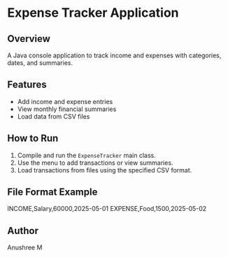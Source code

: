 # Expense Tracker Application

## Overview
A Java console application to track income and expenses with categories, dates, and summaries.

## Features
- Add income and expense entries
- View monthly financial summaries
- Load data from CSV files

## How to Run
1. Compile and run the `ExpenseTracker` main class.
2. Use the menu to add transactions or view summaries.
3. Load transactions from files using the specified CSV format.

## File Format Example
INCOME,Salary,60000,2025-05-01
EXPENSE,Food,1500,2025-05-02

## Author
Anushree M
